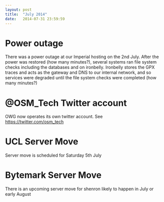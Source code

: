 ```yaml
---
layout: post
title:  "July 2014"
date:   2014-07-31 23:59:59
---
```


# Power outage

There was a power outage at our Imperial hosting on the 2nd July. After the power was restored (how many minutes?), several systems ran file system checks including the databases and on ironbelly. Ironbelly stores the GPX traces and acts as the gateway and DNS to our internal network, and so services were degraded until the file system checks were completed (how many minutes?)

# @OSM_Tech Twitter account

OWG now operates its own twitter account. See https://twitter.com/osm_tech

# UCL Server Move

Server move is scheduled for Saturday 5th July

# Bytemark Server Move

There is an upcoming server move for shenron likely to happen in July or early August
